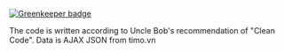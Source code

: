 
[![Greenkeeper badge](https://badges.greenkeeper.io/truongsinh/timo2csv.svg)](https://greenkeeper.io/)

The code is written according to Uncle Bob's recommendation of "Clean Code".
Data is AJAX JSON from timo.vn